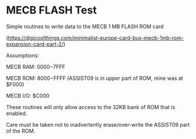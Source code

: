 # MECB FLASH Test
Simple routines to write data to the MECB 1 MB FLASH ROM card

(https://digicoolthings.com/minimalist-europe-card-bus-mecb-1mb-rom-expansion-card-part-2/)

Assumptions:

   MECB RAM: $0000-$7FFF

   MECB ROM: $8000-$FFFF (ASSIST09 is in upper part of ROM, mine was at $F000)

   MECB I/O: $C000

These routines will only allow access to the 32KB bank of ROM that is enabled.

Care must be taken not to inadvertently erase/over-write the ASSIST09 part of the ROM.
